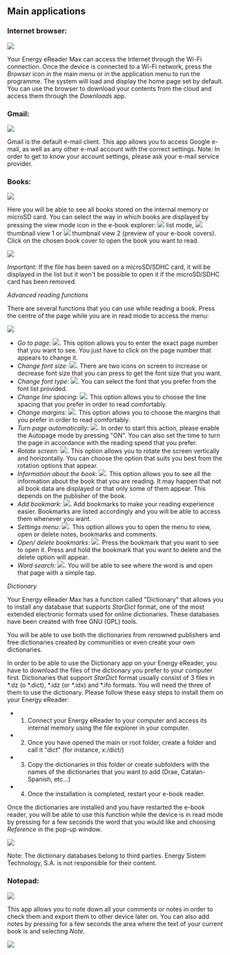 ## Main applications

### Internet browser:

![](http://static.energysistem.com/images/manuals/42535/569d0d81e5567.jpg)

Your Energy eReader Max can access the Internet through the Wi-Fi connection. Once the device is connected to a Wi-Fi network, press the *Browser* icon in the main menu or in the application menu to run the programme. The system will load and display the home page set by default. You can use the browser to download your contents from the cloud and access them through the *Downloads* app.

### Gmail:

![](http://static.energysistem.com/images/manuals/42535/56a63a5cde8e2.jpg)

Gmail is the default e-mail client. This app allows you to access Google e-mail, as well as any other e-mail account with the correct settings. Note: In order to get to know your account settings, please ask your e-mail service provider.

### Books:

![](http://static.energysistem.com/images/manuals/42535/569d0d71c4bd7.jpg)

Here you will be able to see all books stored on the internal memory or microSD card.
You can select the way in which books are displayed by pressing the view mode icon in the e-book explorer: ![](http://static.energysistem.com/images/manuals/42091/5499987716ed1.jpg) list mode, ![](http://static.energysistem.com/images/manuals/42091/549998890fa82.jpg) thumbnail view 1 or ![](http://static.energysistem.com/images/manuals/42091/5499989947e7a.jpg) thumbnail view 2 (preview of your e-book covers). Click on the chosen book cover to open the book you want to read.

![](http://static.energysistem.com/images/manuals/42535/59637912a7edb.jpg)

*Important:* If the file has been saved on a microSD/SDHC card, it will be displayed in the list but it won't be possible to open it if the microSD/SDHC card has been removed.

*Advanced reading functions*

There are several functions that you can use while reading a book. Press the centre of the page while you are in read mode to access the menu:

![](http://static.energysistem.com/images/manuals/42535/56a6488b920aa.jpg)

-	*Go to page:* ![](http://static.energysistem.com/images/manuals/42535/56a644cce8932.jpg). This option allows you to enter the exact page number that you want to see. You just have to click on the page number that appears to change it.
-	*Change font size:* ![](http://static.energysistem.com/images/manuals/42091/5499689c9e6ef.jpg). There are two icons on screen to increase or decrease font size that you can press to get the font size that you want.
-	*Change font type:* ![](http://static.energysistem.com/images/manuals/42091/549968a56ca94.jpg). You can select the font that you prefer from  the font list provided.
-	*Change line spacing:* ![](http://static.energysistem.com/images/manuals/42091/5499684a41714.jpg). This option allows you to choose the line spacing that you prefer in order to read comfortably.
-	*Change margins:* ![](http://static.energysistem.com/images/manuals/42091/549968678806f.jpg). This option allows you to choose the margins that you prefer in order to read comfortably.
-	*Turn page automatically:* ![](http://static.energysistem.com/images/manuals/42535/56a649ee7b275.jpg). In order to start this action, please enable the Autopage mode by pressing "ON". You can also set the time to turn the page in accordance with the reading speed that you prefer.
-	*Rotate screen:* ![](http://static.energysistem.com/images/manuals/42535/56a64cf449c6b.jpg). This option allows you to rotate the screen vertically and horizontally. You can choose the option that suits you best from the rotation options that appear.
-	*Information about the book*: ![](http://static.energysistem.com/images/manuals/42535/56a64dad28cc3.jpg). This option allows you to see all the information about the book that you are reading. It may happen that not all book data are displayed or that only some of them appear. This depends on the publisher of the book.
-	*Add bookmark:* ![](http://static.energysistem.com/images/manuals/42535/56a64e2b8d44a.jpg). Add bookmarks to make your reading experience easier. Bookmarks are listed accordingly and you will be able to access them whenever you want.
-	*Settings menu:* ![](http://static.energysistem.com/images/manuals/42535/59638e1a4f148.jpg). This option allows you to open the menu to view, open or delete notes, bookmarks and comments.
-	*Open/ delete bookmarks:* ![](http://static.energysistem.com/images/manuals/42535/56a64f8906d54.jpg). Press the bookmark that you want to see to open it. Press and hold the bookmark that you want to delete and the delete option will appear. 
-	*Word search:* ![](http://static.energysistem.com/images/manuals/42535/56a64eaa7b53e.jpg). You will be able to see where the word is and open that page with a simple tap.

*Dictionary*

Your Energy eReader Max has a function called "Dictionary" that allows you to install any database that supports *StarDict* format, one of the most extended electronic formats used for online dictionaries. These databases have been created with free GNU (GPL) tools.

You will be able to use both the dictionaries from renowned publishers and free dictionaries created by communities or even create your own dictionaries.

In order to be able to use the Dictionary app on your Energy eReader, you have to download the files of the dictionary you prefer to your computer first. Dictionaries that support *StarDict* format usually consist of 3 files in *.dz (o *.dict), *.idz (or *.idx) and *.ifo formats. You will need the three of them to use the dictionary. Please follow these easy steps to install them on your Energy eReader: 

- 1) Connect your Energy eReader to your computer and access its internal memory using the file explorer in your computer.
- 2) Once you have opened the main or root folder, create a folder and call it "dict" (for instance, x:/dict/)
- 3) Copy the dictionaries in this folder or create subfolders with the names of the dictionaries that you want to add (Drae, Catalan-Spanish, etc...)
- 4) Once the installation is completed, restart your e-book reader.

Once the dictionaries are installed and you have restarted the e-book reader, you will be able to use this function while the device is in read mode by pressing for a few seconds the word that you would like and choosing *Reference* in the pop-up window.

![](http://static.energysistem.com/images/manuals/42535/56af962fc17ff.jpg)

Note: The dictionary databases belong to third parties. Energy Sistem Technology, S.A. is not responsible for their content.

### Notepad:

![](http://static.energysistem.com/images/manuals/42535/56a6503a232ae.jpg)

This app allows you to note down all your comments or notes in order to check them and export them to other device later on. You can also add notes by pressing for a few seconds the area where the text of your current book is and selecting *Note*.

![](http://static.energysistem.com/images/manuals/42091/5499a32f0cc93.jpg)

